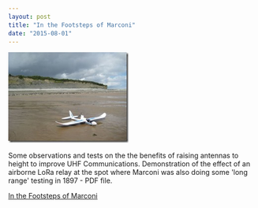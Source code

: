 ```yaml
---
layout: post
title: "In the Footsteps of Marconi"
date: "2015-08-01"
---
```


![Marconi Was Here](/images/Marconi-Was-Here_thumb.jpg "Marconi Was Here")

Some observations and tests on the the benefits of raising antennas to height to improve UHF Communications. Demonstration of the effect of an airborne LoRa relay at the spot where Marconi was also doing some 'long range' testing in 1897 - PDF file.

[In the Footsteps of Marconi](https://github.com/StuartsProjects/Test-Reports/blob/master/Tracking%20In%20the%20Footsteps%20of%20Marconi.doc)

